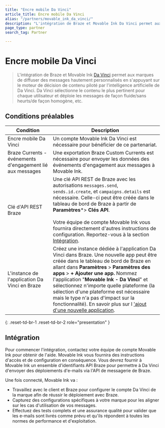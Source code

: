 ```yaml
---
title: "Encre mobile Da Vinci"
article_title: Encre mobile Da Vinci
alias: "/partners/movable_ink_da_vinci/"
description: "L'intégration de Braze et Movable Ink Da Vinci permet aux marques de diffuser des messages hautement personnalisés en s'appuyant sur le moteur de décision de contenu piloté par l'intelligence artificielle de Da Vinci. Da Vinci sélectionne le contenu le plus pertinent pour chaque utilisateur et déploie les messages de façon fluide/sans heurts/de façon homogène, etc."
page_type: partner
search_tag: Partner

---
```


# Encre mobile Da Vinci

> L'intégration de Braze et Movable Ink [Da Vinci](https://movableink.com/da-vinci) permet aux marques de diffuser des messages hautement personnalisés en s'appuyant sur le moteur de décision de contenu piloté par l'intelligence artificielle de Da Vinci. Da Vinci sélectionne le contenu le plus pertinent pour chaque utilisateur et déploie les messages de façon fluide/sans heurts/de façon homogène, etc.

## Conditions préalables

| Condition | Description |
|------------|-------------|
| Encre mobile Da Vinci | Un compte Movable Ink Da Vinci est nécessaire pour bénéficier de ce partenariat. |
| Braze Currents - événements d'engagement lié aux messages | Une exportation Braze Custom Currents est nécessaire pour envoyer les données des événements d'engagement aux messages à Movable Ink. |
| Clé d'API REST Braze | Une clé API REST de Braze avec les autorisations `messages.send`, `sends.id.create`, et `campaigns.details` est nécessaire. Celle-ci peut être créée dans le tableau de bord de Braze à partir de **Paramètres***> **Clés API**. <br><br>Votre équipe de compte Movable Ink vous fournira directement d'autres instructions de configuration. Reportez-vous à la section [Intégration](#integration).|
| L'instance de l'application Da Vinci en Braze | Créez une instance dédiée à l'application Da Vinci dans Braze. Une nouvelle app peut être créée dans le tableau de bord de Braze en allant dans **Paramètres** > **Paramètres des apps** > **\+ Ajouter une app.** Nommez l'application "**Movable Ink - Da Vinci**" et sélectionnez n'importe quelle plateforme (la sélection d'une plateforme est nécessaire mais le type n'a pas d'impact sur la fonctionnalité). En savoir plus sur l ['ajout d'une nouvelle application]({{site.baseurl}}/user_guide/administrative/app_settings/workspaces/#step-3-add-your-app-instances). |
{: .reset-td-br-1 .reset-td-br-2 role="presentation" }

## Intégration

Pour commencer l'intégration, contactez votre équipe de compte Movable Ink pour obtenir de l'aide. Movable Ink vous fournira des instructions d'accès et de configuration en conséquence. Vous devrez fournir à Movable Ink un ensemble d'identifiants API Braze pour permettre à Da Vinci d'envoyer des déploiements d'e-mails via l'API de messagerie de Braze.

Une fois connecté, Movable Ink va :

- Travaillez avec le client et Braze pour configurer le compte Da Vinci de la marque afin de réussir le déploiement avec Braze.
- Capturez des configurations spécifiques à votre marque pour les aligner sur les cas d'utilisation de vos messages.
- Effectuez des tests complets et une assurance qualité pour valider que les e-mails sont livrés comme prévu et qu'ils répondent à toutes les normes de performance et d'exploitation.
